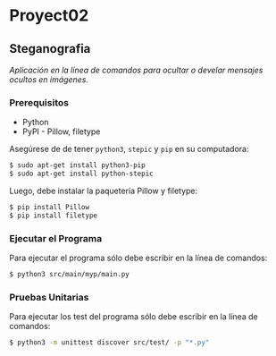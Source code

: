 # Proyect02
## Steganografia

*Aplicación en la línea de comandos para ocultar o develar mensajes ocultos en imágenes.*

### Prerequisitos

-  Python
-  PyPI - Pillow, filetype

Asegúrese de de tener `python3`, `stepic` y `pip` en su computadora:

```sh
$ sudo apt-get install python3-pip
$ sudo apt-get install python-stepic
```

Luego, debe instalar la paquetería Pillow y filetype:

```sh
$ pip install Pillow
$ pip install filetype
```

### Ejecutar el Programa

Para ejecutar el programa sólo debe escribir en la línea de comandos:

```sh
$ python3 src/main/myp/main.py
```

### Pruebas Unitarias

Para ejecutar los test del programa sólo debe escribir en la línea de comandos:

```sh
$ python3 -m unittest discover src/test/ -p "*.py"
```

